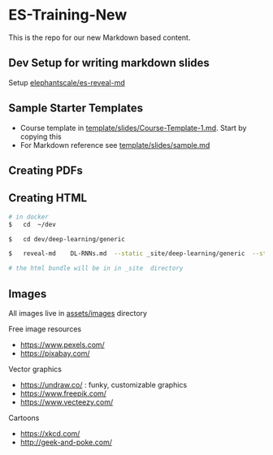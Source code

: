 # ES-Training-New
This is the repo for our new Markdown based content.

## Dev Setup for writing markdown slides

Setup [elephantscale/es-reveal-md](https://hub.docker.com/r/elephantscale/es-reveal-md)

## Sample Starter Templates
- Course template in  [template/slides/Course-Template-1.md](template/slides/Course-Template-1.md).  Start by copying this
- For Markdown reference see [template/slides/sample.md](template/slides/sample.md)

## Creating PDFs

## Creating HTML

```bash
# in docker
$   cd  ~/dev

$   cd dev/deep-learning/generic

$   reveal-md    DL-RNNs.md  --static _site/deep-learning/generic  --static-dirs=../../assets

# the html bundle will be in in _site  directory
```

## Images

All images live in [assets/images](assets/images) directory

Free image resources
- https://www.pexels.com/
- https://pixabay.com/

Vector graphics
- https://undraw.co/ : funky, customizable graphics
- https://www.freepik.com/
- https://www.vecteezy.com/

Cartoons
- https://xkcd.com/
- http://geek-and-poke.com/
